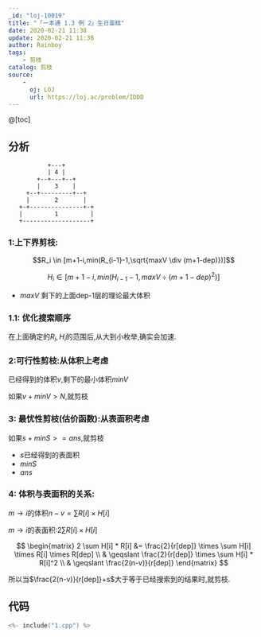 ```yaml
---
_id: "loj-10019"
title: "「一本通 1.3 例 2」生日蛋糕"
date: 2020-02-21 11:38
update: 2020-02-21 11:38
author: Rainboy
tags:
    - 剪枝
catalog: 剪枝
source: 
    - 
      oj: LOJ
      url: https://loj.ac/problem/IDDD
---
```


@[toc]

## 分析

```
           +---+
           | 4 |
        +--+---+--+
        |    3    |
     +--+---------+--+
     |       2       |
   +-+---------------+-+
   |         1         |
   +-------------------+
```

### 1:上下界剪枝:

$$R_i \in [m+1-i,min(R_{i-1}-1,\sqrt{maxV \div (m+1-dep)})]$$

$$H_i \in [m+1-i,min(H_{i-1}-1,maxV \div (m+1-dep)^2)]$$

 - $maxV$ 剩下的上面dep-1层的理论最大体积

### 1.1: 优化搜索顺序

在上面确定的$R_i,H_i$的范围后,从大到小枚举,确实会加速.


### 2:可行性剪枝:从体积上考虑

已经得到的体积$v$,剩下的最小体积$minV$

如果$v+minV > N$,就剪枝

### 3: 最忧性剪枝(估价函数):从表面积考虑

如果$s+minS>=ans$,就剪枝

 - $s$已经得到的表面积
 - $minS$
 - $ans$

### 4: 体积与表面积的关系:

$m \rightarrow i$的体积$n-v = \sum R[i] \times H[i]$

$m \rightarrow i$的表面积:$2\sum R[i] \times H[i]$

$$
\begin{matrix}
2 \sum H[i] * R[i] &= \frac{2}{r[dep]} \times \sum H[i] \times R[i] \times R[dep] \\
 & \geqslant \frac{2}{r[dep]} \times \sum H[i] * R[i]^2 \\
 & \geqslant \frac{2(n-v)}{r[dep]}
\end{matrix}
$$

所以当$\frac{2(n-v)}{r[dep]}+s$大于等于已经搜索到的结果时,就剪枝.


## 代码

```c
<%- include("1.cpp") %>
```

